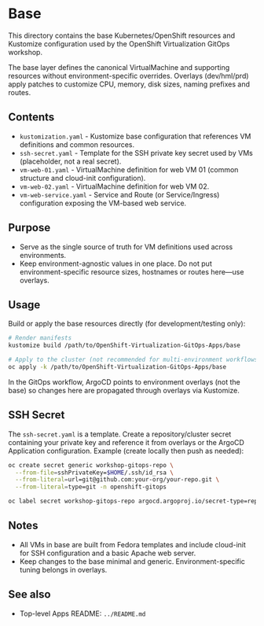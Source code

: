 # Base

This directory contains the base Kubernetes/OpenShift resources and Kustomize configuration used by the OpenShift Virtualization GitOps workshop.

The base layer defines the canonical VirtualMachine and supporting resources without environment-specific overrides. Overlays (dev/hml/prd) apply patches to customize CPU, memory, disk sizes, naming prefixes and routes.

## Contents

- `kustomization.yaml` - Kustomize base configuration that references VM definitions and common resources.
- `ssh-secret.yaml` - Template for the SSH private key secret used by VMs (placeholder, not a real secret).
- `vm-web-01.yaml` - VirtualMachine definition for web VM 01 (common structure and cloud-init configuration).
- `vm-web-02.yaml` - VirtualMachine definition for web VM 02.
- `vm-web-service.yaml` - Service and Route (or Service/Ingress) configuration exposing the VM-based web service.

## Purpose

- Serve as the single source of truth for VM definitions used across environments.
- Keep environment-agnostic values in one place. Do not put environment-specific resource sizes, hostnames or routes here—use overlays.

## Usage

Build or apply the base resources directly (for development/testing only):

```bash
# Render manifests
kustomize build /path/to/OpenShift-Virtualization-GitOps-Apps/base

# Apply to the cluster (not recommended for multi-environment workflows)
oc apply -k /path/to/OpenShift-Virtualization-GitOps-Apps/base
```

In the GitOps workflow, ArgoCD points to environment overlays (not the base) so changes here are propagated through overlays via Kustomize.

## SSH Secret

The `ssh-secret.yaml` is a template. Create a repository/cluster secret containing your private key and reference it from overlays or the ArgoCD Application configuration. Example (create locally then push as needed):

```bash
oc create secret generic workshop-gitops-repo \
  --from-file=sshPrivateKey=$HOME/.ssh/id_rsa \
  --from-literal=url=git@github.com:your-org/your-repo.git \
  --from-literal=type=git -n openshift-gitops

oc label secret workshop-gitops-repo argocd.argoproj.io/secret-type=repository -n openshift-gitops
```

## Notes

- All VMs in base are built from Fedora templates and include cloud-init for SSH configuration and a basic Apache web server.
- Keep changes to the base minimal and generic. Environment-specific tuning belongs in overlays.

## See also

- Top-level Apps README: `../README.md`
